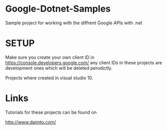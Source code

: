 Google-Dotnet-Samples
=====================

Sample project for working with the diffrent Google APIs with .net



SETUP
=================================

Make sure you create your own client ID in https://console.developers.google.com/ any client IDs in these projects are development ones which will be deleted perodictly.


Projects where created in visual studio 10.  



Links
=================================

Tutorials for these projects can be found on 

http://www.daimto.com/


